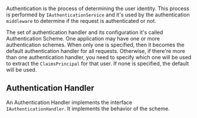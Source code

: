 Authentication is the process of determining the user identity. This process is performed by `IAuthenticationService` and it's used by the authentication `middleware` to determine if the request is authenticated or not.

The set of authentication handler and its configuration it's called Authentication Scheme. One application may have one or more authentication schemes. When only one is specified, then it becomes the default authentication handler for all requests. Otherwise, if there're more than one authentication handler, you need to specify which one will be used to extract the `ClaimsPrincipal` for that user. If none is specified, the default will be used.

## Authentication Handler
An Authentication Handler implements the interface `IAuthenticationHandler`. It implements the behavior of the scheme.